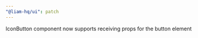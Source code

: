 ```yaml
---
"@liam-hq/ui": patch
---
```


IconButton component now supports receiving props for the button element
